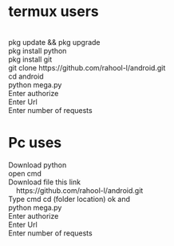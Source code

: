 <h1>termux users</h1><br>
pkg update && pkg upgrade<br>
pkg install python<br>
pkg install git<br>
git clone https://github.com/rahool-l/android.git<br>
cd android<br>
python mega.py<br>
Enter authorize<br>
Enter Url<br>
Enter number of requests<br>

<h1>Pc uses</h1>
Download python <br>
open cmd <br>
Download file this link <br>
&nbsp &nbsp https://github.com/rahool-l/android.git<br>
Type cmd cd (folder location) ok and <br>
python mega.py<br>
Enter authorize<br>
Enter Url<br>
Enter number of requests<br>
